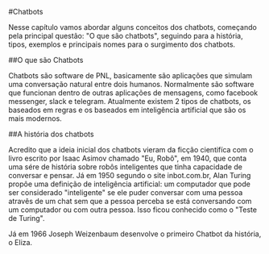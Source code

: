 #Chatbots

Nesse capítulo vamos abordar alguns conceitos dos chatbots, começando pela principal questão: "O que são chatbots", seguindo para a história, tipos, exemplos e principais nomes para o surgimento dos chatbots.

##O que são Chatbots

Chatbots são software de PNL, basicamente são aplicações que simulam uma conversação natural entre dois humanos. Normalmente são software que funcionan dentro de outras aplicações de mensagens, como facebook messenger, slack e telegram. Atualmente existem 2 tipos de chatbots, os baseados em regras e os baseados em inteligência artificial que são os mais modernos.


##A história dos chatbots

Acredito que a ideia inicial dos chatbots vieram da ficção cientifíca com o livro escrito por Isaac Asimov chamado "Eu, Robô", em 1940, que conta uma sére de história sobre robôs inteligentes que tinha capacidade de conversar e pensar. Já em 1950 segundo o site inbot.com.br, Alan Turing propôe uma definição de inteligência artificial: um computador que pode ser considerado "inteligente" se ele puder conversar com uma pessoa atravês de um chat sem que a pessoa perceba se está conversando com um computador ou com outra pessoa. Isso ficou conhecido como o "Teste de Turing". 

Já em 1966 Joseph Weizenbaum desenvolve o primeiro Chatbot da história, o Eliza.




